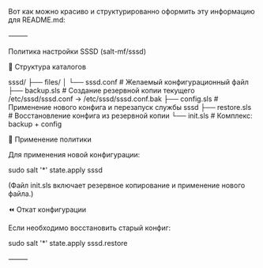 Вот как можно красиво и структурированно оформить эту информацию для README.md:

⸻

Политика настройки SSSD (salt-mf/sssd)

📁 Структура каталогов

sssd/
├── files/
│   └── sssd.conf         # Желаемый конфигурационный файл
├── backup.sls            # Создание резервной копии текущего /etc/sssd/sssd.conf → /etc/sssd/sssd.conf.bak
├── config.sls            # Применение нового конфига и перезапуск службы sssd
├── restore.sls           # Восстановление конфига из резервной копии
└── init.sls              # Комплекс: backup + config

🚀 Применение политики

Для применения новой конфигурации:

sudo salt '*' state.apply sssd

(Файл init.sls включает резервное копирование и применение нового файла.)

⏪ Откат конфигурации

Если необходимо восстановить старый конфиг:

sudo salt '*' state.apply sssd.restore


⸻

